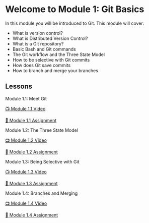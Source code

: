 # Welcome to Module 1: Git Basics

In this module you will be introduced to Git. This module will cover:

* What is version control?
* What is Distributed Version Control?
* What is a Git repository?
* Basic Bash and Git commands
* The Git workflow and the Three State Model
* How to be selective with Git commits
* How does Git save commits
* How to branch and merge your branches

## Lessons

Module 1.1: Meet Git

[:tv: Module 1.1 Video](https://youtu.be/uWsXEmaM3PA)

[:notebook: Module 1.1 Assignment](https://github.com/github-campus-advisors/Campus-Advisor-Training/blob/master/Module%201/Module%201.1%20Assignment.md)

Module 1.2: The Three State Model

[:tv: Module 1.2 Video](https://youtu.be/yLLZdOIuCfg)

[:notebook: Module 1.2 Assignment](https://github.com/github-campus-advisors/Campus-Advisor-Training/blob/master/Module%201/Module%201.2%20Assignment.md)

Module 1.3: Being Selective with Git

[:tv: Module 1.3 Video](https://youtu.be/3zmolo8YRO8)

[:notebook: Module 1.3 Assignment](https://github.com/github-campus-advisors/Campus-Advisor-Training/blob/master/Module%201/Module%201.3%20Assignment.md)

Module 1.4: Branches and Merging

[:tv: Module 1.4 Video](https://youtu.be/2YDoQZ9nZ4g)

[:notebook: Module 1.4 Assignment]()
